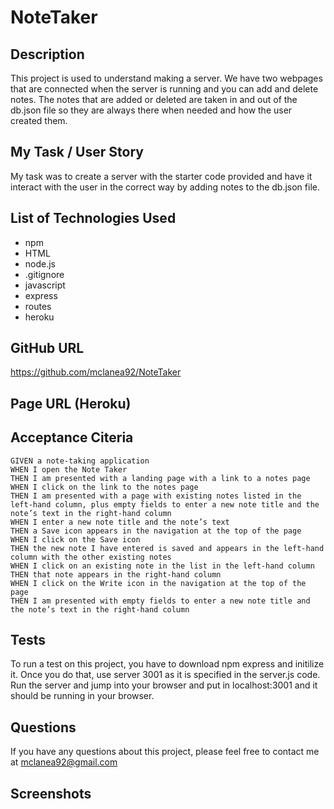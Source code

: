# NoteTaker

## Description
This project is used to understand making a server.  We have two webpages that are connected when the server is running and you can add and delete notes.  The notes that are added or deleted are taken in and out of the db.json file so they are always there when needed and how the user created them.

## My Task / User Story
My task was to create a server with the starter code provided and have it interact with the user in the correct way by adding notes to the db.json file.

## List of Technologies Used
 - npm
 - HTML
 - node.js
 - .gitignore
 - javascript
 - express
 - routes
 - heroku

 ## GitHub URL

 https://github.com/mclanea92/NoteTaker


 ## Page URL (Heroku)


 ## Acceptance Citeria
 ```
GIVEN a note-taking application
WHEN I open the Note Taker
THEN I am presented with a landing page with a link to a notes page
WHEN I click on the link to the notes page
THEN I am presented with a page with existing notes listed in the left-hand column, plus empty fields to enter a new note title and the note’s text in the right-hand column
WHEN I enter a new note title and the note’s text
THEN a Save icon appears in the navigation at the top of the page
WHEN I click on the Save icon
THEN the new note I have entered is saved and appears in the left-hand column with the other existing notes
WHEN I click on an existing note in the list in the left-hand column
THEN that note appears in the right-hand column
WHEN I click on the Write icon in the navigation at the top of the page
THEN I am presented with empty fields to enter a new note title and the note’s text in the right-hand column
```

## Tests
To run a test on this project, you have to download npm express and initilize it.  Once you do that, use server 3001 as it is specified in the server.js code.  Run the server and jump into your browser and put in localhost:3001 and it should be running in your browser.  

## Questions
If you have any questions about this project, please feel free to contact me at mclanea92@gmail.com

## Screenshots


